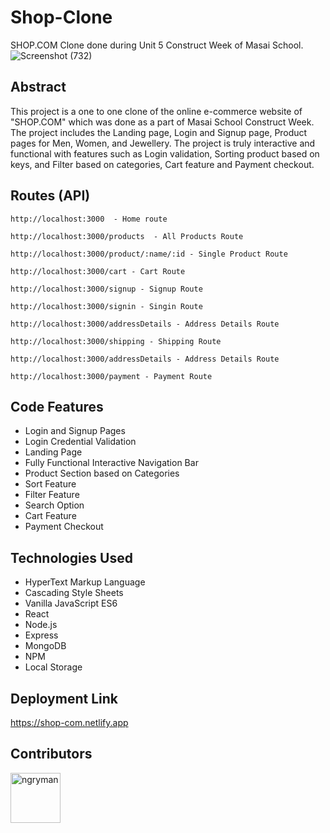 # Shop-Clone
SHOP.COM Clone done during Unit 5 Construct Week of Masai School.
![Screenshot (732)](https://user-images.githubusercontent.com/69896733/167409415-735d6327-7448-443d-a45b-e29d46e45788.png)


## Abstract
This project is a one to one clone of the online e-commerce website of "SHOP.COM" which was done as a part of Masai School Construct Week. The project includes the Landing page, Login and Signup page, Product pages for Men, Women, and Jewellery. The project is truly interactive and functional with features such as Login validation, Sorting product based on keys, and Filter based on categories, Cart feature and Payment checkout.

## Routes (API)
```
http://localhost:3000  - Home route

http://localhost:3000/products  - All Products Route

http://localhost:3000/product/:name/:id - Single Product Route

http://localhost:3000/cart - Cart Route

http://localhost:3000/signup - Signup Route

http://localhost:3000/signin - Singin Route 

http://localhost:3000/addressDetails - Address Details Route

http://localhost:3000/shipping - Shipping Route 

http://localhost:3000/addressDetails - Address Details Route 

http://localhost:3000/payment - Payment Route 
```

## Code Features

* Login and Signup Pages <br/>
* Login Credential Validation <br/>
* Landing Page <br /> 
* Fully Functional Interactive Navigation Bar <br />
* Product Section based on Categories <br/>
* Sort Feature <br/>
* Filter Feature <br/>
* Search Option <br/>
* Cart Feature <br/>
* Payment Checkout <br/>

## Technologies Used
* HyperText Markup Language <br/>
* Cascading Style Sheets <br/>
* Vanilla JavaScript ES6 <br/>
* React <br/>
* Node.js <br/>
* Express <br/>
* MongoDB <br/>
* NPM <br/>
* Local Storage <br/>

## Deployment Link
https://shop-com.netlify.app

## Contributors
<a href="https://github.com/ngryman"><img src="https://avatars.githubusercontent.com/u/892048?v=3" title="ngryman" width="80" height="80"></a>




